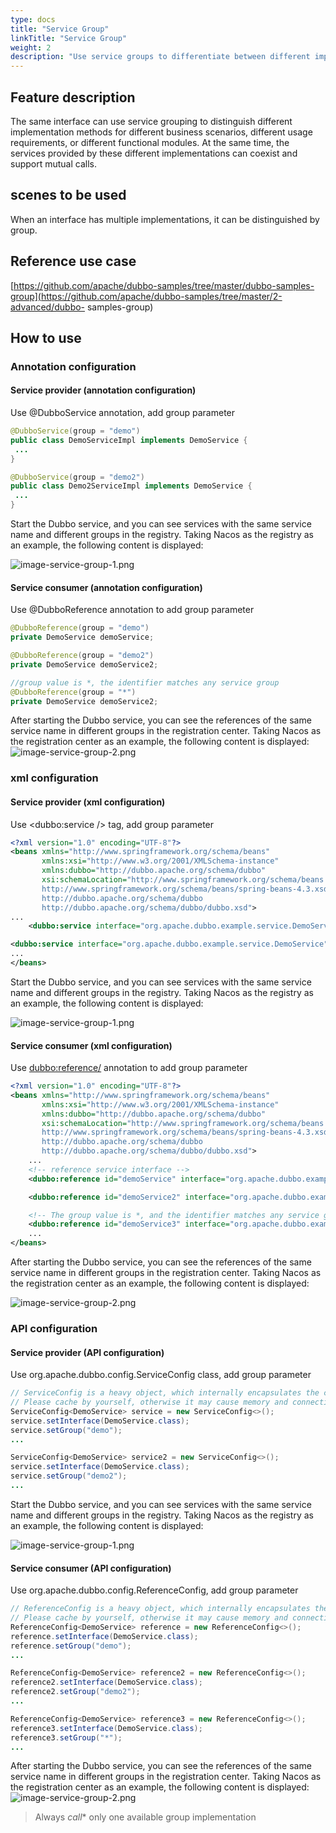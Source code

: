 ```yaml
---
type: docs
title: "Service Group"
linkTitle: "Service Group"
weight: 2
description: "Use service groups to differentiate between different implementations of a service interface"
---
```


## Feature description
The same interface can use service grouping to distinguish different implementation methods for different business scenarios, different usage requirements, or different functional modules. At the same time, the services provided by these different implementations can coexist and support mutual calls.

## scenes to be used
When an interface has multiple implementations, it can be distinguished by group.

## Reference use case

[https://github.com/apache/dubbo-samples/tree/master/dubbo-samples-group](https://github.com/apache/dubbo-samples/tree/master/2-advanced/dubbo- samples-group)

## How to use

### Annotation configuration

#### Service provider (annotation configuration)

Use @DubboService annotation, add group parameter

```java
@DubboService(group = "demo")
public class DemoServiceImpl implements DemoService {
 ...
}

@DubboService(group = "demo2")
public class Demo2ServiceImpl implements DemoService {
 ...
}
```

Start the Dubbo service, and you can see services with the same service name and different groups in the registry. Taking Nacos as the registry as an example, the following content is displayed:

![image-service-group-1.png](/imgs/blog/service-group-1.png)

#### Service consumer (annotation configuration)

Use @DubboReference annotation to add group parameter

```java
@DubboReference(group = "demo")
private DemoService demoService;

@DubboReference(group = "demo2")
private DemoService demoService2;

//group value is *, the identifier matches any service group
@DubboReference(group = "*")
private DemoService demoService2;
```

After starting the Dubbo service, you can see the references of the same service name in different groups in the registration center. Taking Nacos as the registration center as an example, the following content is displayed:
![image-service-group-2.png](/imgs/blog/service-group-2.png)

### xml configuration

#### Service provider (xml configuration)

Use <dubbo:service /> tag, add group parameter

```xml
<?xml version="1.0" encoding="UTF-8"?>
<beans xmlns="http://www.springframework.org/schema/beans"
       xmlns:xsi="http://www.w3.org/2001/XMLSchema-instance"
       xmlns:dubbo="http://dubbo.apache.org/schema/dubbo"
       xsi:schemaLocation="http://www.springframework.org/schema/beans
       http://www.springframework.org/schema/beans/spring-beans-4.3.xsd
       http://dubbo.apache.org/schema/dubbo
       http://dubbo.apache.org/schema/dubbo/dubbo.xsd">
...
    <dubbo:service interface="org.apache.dubbo.example.service.DemoService" group="demo"/>

<dubbo:service interface="org.apache.dubbo.example.service.DemoService" group="demo2"/>
...
</beans>
```

Start the Dubbo service, and you can see services with the same service name and different groups in the registry. Taking Nacos as the registry as an example, the following content is displayed:

![image-service-group-1.png](/imgs/blog/service-group-1.png)

#### Service consumer (xml configuration)

Use <dubbo:reference/> annotation to add group parameter

```xml
<?xml version="1.0" encoding="UTF-8"?>
<beans xmlns="http://www.springframework.org/schema/beans"
       xmlns:xsi="http://www.w3.org/2001/XMLSchema-instance"
       xmlns:dubbo="http://dubbo.apache.org/schema/dubbo"
       xsi:schemaLocation="http://www.springframework.org/schema/beans
       http://www.springframework.org/schema/beans/spring-beans-4.3.xsd
       http://dubbo.apache.org/schema/dubbo
       http://dubbo.apache.org/schema/dubbo/dubbo.xsd">
    ...
    <!-- reference service interface -->
    <dubbo:reference id="demoService" interface="org.apache.dubbo.example.service.DemoService" group="demo"/>

    <dubbo:reference id="demoService2" interface="org.apache.dubbo.example.service.DemoService" group="demo2"/>

    <!-- The group value is *, and the identifier matches any service group -->
    <dubbo:reference id="demoService3" interface="org.apache.dubbo.example.service.DemoService" group="*"/>
    ...
</beans>
```

After starting the Dubbo service, you can see the references of the same service name in different groups in the registration center. Taking Nacos as the registration center as an example, the following content is displayed:

![image-service-group-2.png](/imgs/blog/service-group-2.png)

### API configuration

#### Service provider (API configuration)

Use org.apache.dubbo.config.ServiceConfig class, add group parameter

```java
// ServiceConfig is a heavy object, which internally encapsulates the connection with the registration center and opens the service port
// Please cache by yourself, otherwise it may cause memory and connection leaks
ServiceConfig<DemoService> service = new ServiceConfig<>();
service.setInterface(DemoService.class);
service.setGroup("demo");
...

ServiceConfig<DemoService> service2 = new ServiceConfig<>();
service.setInterface(DemoService.class);
service.setGroup("demo2");
...
```

Start the Dubbo service, and you can see services with the same service name and different groups in the registry. Taking Nacos as the registry as an example, the following content is displayed:

![image-service-group-1.png](/imgs/blog/service-group-1.png)

#### Service consumer (API configuration)

Use org.apache.dubbo.config.ReferenceConfig, add group parameter

```java
// ReferenceConfig is a heavy object, which internally encapsulates the connection with the registration center and opens the service port
// Please cache by yourself, otherwise it may cause memory and connection leaks
ReferenceConfig<DemoService> reference = new ReferenceConfig<>();
reference.setInterface(DemoService.class);
reference.setGroup("demo");
...

ReferenceConfig<DemoService> reference2 = new ReferenceConfig<>();
reference2.setInterface(DemoService.class);
reference2.setGroup("demo2");
...

ReferenceConfig<DemoService> reference3 = new ReferenceConfig<>();
reference3.setInterface(DemoService.class);
reference3.setGroup("*");
...

```
After starting the Dubbo service, you can see the references of the same service name in different groups in the registration center. Taking Nacos as the registration center as an example, the following content is displayed:
![image-service-group-2.png](/imgs/blog/service-group-2.png)


> Always *call** only one available group implementation